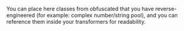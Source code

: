 You can place here classes from obfuscated that you have reverse-engineered (for example: complex number/string pool), and you can reference them inside your transformers for readability.
